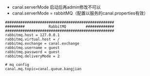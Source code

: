 - canal.serverMode 启动后再admin修改不可以
- canal.serverMode = rabbitMQ（配置以服务的canal.properties有效）
```
##################################################
######### 		    RabbitMQ	     #############
##################################################
rabbitmq.host = 127.0.0.1
rabbitmq.virtual.host = /
rabbitmq.exchange = canal.exchange
rabbitmq.username = guest
rabbitmq.password = guest
rabbitmq.deliveryMode = 2

# mq config
canal.mq.topic=canal.queue.kangjian
```